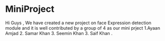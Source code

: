 # MiniProject
Hi Guys , We have created  a new project on face Expression detection module and it is well contributed by a group of 4 as our mini prject
1.Ayaan Amjad  2. Samar Khan  3. Seemin Khan   3. Saif Khan . 
